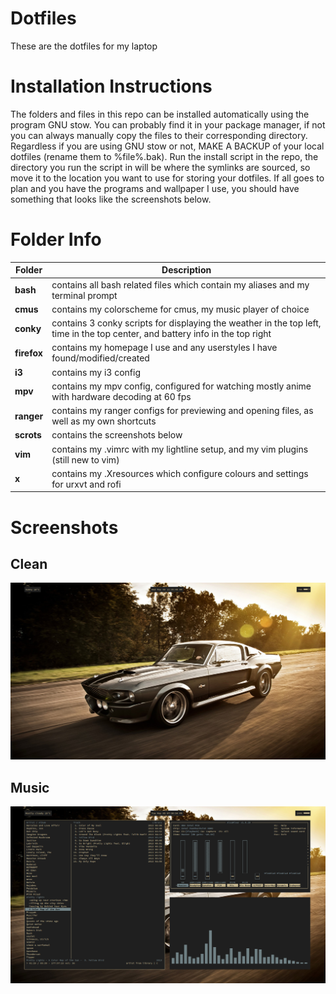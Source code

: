 # Dotfiles
These are the dotfiles for my laptop

Installation Instructions
=========================
The folders and files in this repo can be installed automatically using the program GNU stow. You can probably find it in your package manager, if not you can always manually copy the files to their corresponding directory. Regardless if you are using GNU stow or not, MAKE A BACKUP of your local dotfiles (rename them to %file%.bak). Run the install script in the repo, the directory you run the script in will be where the symlinks are sourced, so move it to the location you want to use for storing your dotfiles. If all goes to plan and you have the programs and wallpaper I use, you should have something that looks like the screenshots below.

Folder Info
===========
|Folder|Description|
|------|-----------|
|**bash**| contains all bash related files which contain my aliases and my terminal prompt|
|**cmus**| contains my colorscheme for cmus, my music player of choice|
|**conky**| contains 3 conky scripts for displaying the weather in the top left, time in the top center, and battery info in the top right|
|**firefox**| contains my homepage I use and any userstyles I have found/modified/created|
|**i3**| contains my i3 config|
|**mpv**| contains my mpv config, configured for watching mostly anime with hardware decoding at 60 fps|
|**ranger**| contains my ranger configs for previewing and opening files, as well as my own shortcuts|
|**scrots**| contains the screenshots below|
|**vim**| contains my .vimrc with my lightline setup, and my vim plugins (still new to vim)|
|**x**| contains my .Xresources which configure colours and settings for urxvt and rofi|

Screenshots
===========
Clean
-----
![clean](https://raw.githubusercontent.com/CarloBarraco/Dotfiles/master/scrots/clean.png)

Music
-----------
![music](https://raw.githubusercontent.com/CarloBarraco/Dotfiles/master/scrots/music.png)
